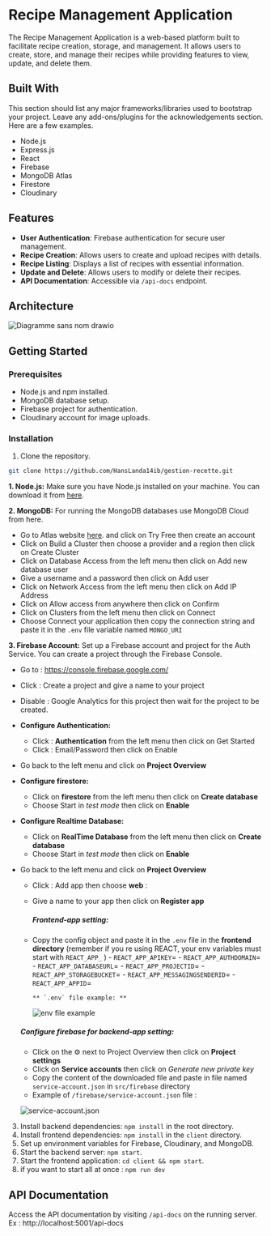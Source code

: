# Recipe Management Application

The Recipe Management Application is a web-based platform built to facilitate recipe creation, storage, and management. It allows users to create, store, and manage their recipes while providing features to view, update, and delete them.

## Built With

This section should list any major frameworks/libraries used to bootstrap your project. Leave any add-ons/plugins for the acknowledgements section. Here are a few examples.

* Node.js
* Express.js
* React
* Firebase
* MongoDB Atlas
* Firestore
* Cloudinary

## Features

- **User Authentication**: Firebase authentication for secure user management.
- **Recipe Creation**: Allows users to create and upload recipes with details.
- **Recipe Listing**: Displays a list of recipes with essential information.
- **Update and Delete**: Allows users to modify or delete their recipes.
- **API Documentation**: Accessible via `/api-docs` endpoint.
## Architecture
![Diagramme sans nom drawio](https://github.com/HansLanda14ib/gestion-recette/assets/100965812/eebc9a2d-863b-47ef-8c24-f1ea016d8224)

## Getting Started

### Prerequisites

- Node.js and npm installed.
- MongoDB database setup.
- Firebase project for authentication.
- Cloudinary account for image uploads.

### Installation

1. Clone the repository.
```bash
git clone https://github.com/HansLanda14ib/gestion-recette.git
```
**1. Node.js:** Make sure you have Node.js installed on your machine. You can download it from [here](https://nodejs.org/en/download/current).

**2. MongoDB:** For running the MongoDB databases use MongoDB Cloud from here.
- Go to Atlas website [here](https://www.mongodb.com/cloud/atlas). and click on Try Free then create an account
- Click on Build a Cluster then choose a provider and a region then click on Create Cluster
- Click on Database Access from the left menu then click on Add new database user
- Give a username and a password then click on Add user
- Click on Network Access from the left menu then click on Add IP Address
- Click on Allow access from anywhere then click on Confirm
- Click on Clusters from the left menu then click on Connect
- Choose Connect your application then copy the connection string and paste it in the `.env` file variable named `MONGO_URI`


**3. Firebase Account:** 
Set up a Firebase account and project for the Auth Service. You can create a project through the Firebase Console. 
- Go to : https://console.firebase.google.com/
- Click : Create a project and give a name to your project
- Disable : Google Analytics for this project then wait for the project to be created.
- **Configure Authentication:**
    - Click : **Authentication** from the left menu then click on Get Started
    - Click : Email/Password then click on Enable
- Go back to the left menu and click on **Project Overview**
  
- **Configure firestore:**
    - Click on **firestore** from the left menu then click on **Create database**
    - Choose Start in *test mode* then click on **Enable**

- **Configure Realtime Database:**
    - Click on **RealTime Database** from the left menu then click on **Create database**
    - Choose Start in *test mode* then click on **Enable**

- Go back to the left menu and click on **Project Overview**
    - Click : Add app then choose **web** : 
    - Give a name to your app then click on **Register app**
      ##### **Frontend-app setting:**
    - Copy the config object and paste it in the `.env` file in the **frontend directory** (remember if you re using REACT, your env variables must start with `REACT_APP_` )
          - `REACT_APP_APIKEY`= 
          - `REACT_APP_AUTHDOMAIN`= 
          - `REACT_APP_DATABASEURL`= 
          - `REACT_APP_PROJECTID`= 
          - `REACT_APP_STORAGEBUCKET`= 
          - `REACT_APP_MESSAGINGSENDERID`= 
          - `REACT_APP_APPID`=
  
          ** `.env` file example: **
  
         ![env file example](https://github.com/HansLanda14ib/hotels-booking-api/assets/100965812/284c5ce6-b67c-4a88-bf7a-8ece96e77efe)

    ##### **Configure firebase for backend-app setting:**
  - Click on the :gear: next to Project Overview then click on **Project settings**
  - Click on **Service accounts** then click on *Generate new private key*
  - Copy the content of the downloaded file and paste in file named `service-account.json` in `src/firebase` directory
  - Example of `/firebase/service-account.json` file :
  
   ![service-account.json](https://github.com/HansLanda14ib/hotels-booking-api/assets/100965812/ae919115-87c9-4cb0-a98d-91dcd6f2806f)

3. Install backend dependencies: `npm install` in the root directory.
4. Install frontend dependencies: `npm install` in the `client` directory.
5. Set up environment variables for Firebase, Cloudinary, and MongoDB.
6. Start the backend server: `npm start`.
7. Start the frontend application: `cd client && npm start`.
8. if you want to start all at once : `npm run dev`

## API Documentation

Access the API documentation by visiting `/api-docs` on the running server. Ex : http://localhost:5001/api-docs

